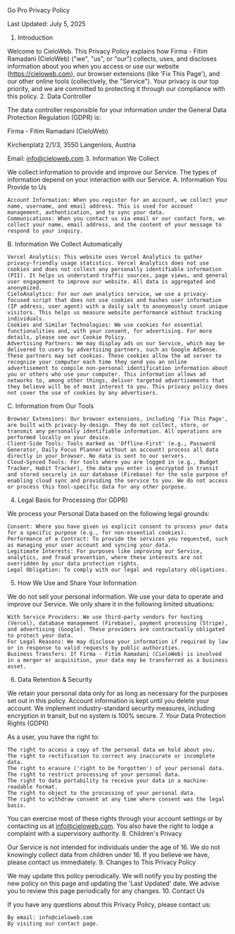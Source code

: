  Go Pro
Privacy Policy

Last Updated: July 5, 2025
1. Introduction

Welcome to CieloWeb. This Privacy Policy explains how Firma - Fitim Ramadani (CieloWeb) ("we", "us", or "our") collects, uses, and discloses information about you when you access or use our website (https://cieloweb.com), our browser extensions (like 'Fix This Page'), and our other online tools (collectively, the "Service"). Your privacy is our top priority, and we are committed to protecting it through our compliance with this policy.
2. Data Controller

The data controller responsible for your information under the General Data Protection Regulation (GDPR) is:

Firma - Fitim Ramadani (CieloWeb)

Kirchenplatz 2/1/3, 3550 Langenlois, Austria

Email: info@cieloweb.com
3. Information We Collect

We collect information to provide and improve our Service. The types of information depend on your interaction with our Service.
A. Information You Provide to Us

    Account Information: When you register for an account, we collect your name, username, and email address. This is used for account management, authentication, and to sync your data.
    Communications: When you contact us via email or our contact form, we collect your name, email address, and the content of your message to respond to your inquiry.

B. Information We Collect Automatically

    Vercel Analytics: This website uses Vercel Analytics to gather privacy-friendly usage statistics. Vercel Analytics does not use cookies and does not collect any personally identifiable information (PII). It helps us understand traffic sources, page views, and general user engagement to improve our website. All data is aggregated and anonymized.
    CieloAnalytics: For our own analytics service, we use a privacy-focused script that does not use cookies and hashes user information (IP address, user agent) with a daily salt to anonymously count unique visitors. This helps us measure website performance without tracking individuals.
    Cookies and Similar Technologies: We use cookies for essential functionalities and, with your consent, for advertising. For more details, please see our Cookie Policy.
    Advertising Partners: We may display ads on our Service, which may be delivered to users by advertising partners, such as Google AdSense. These partners may set cookies. These cookies allow the ad server to recognize your computer each time they send you an online advertisement to compile non-personal identification information about you or others who use your computer. This information allows ad networks to, among other things, deliver targeted advertisements that they believe will be of most interest to you. This privacy policy does not cover the use of cookies by any advertisers.

C. Information from Our Tools

    Browser Extensions: Our browser extensions, including 'Fix This Page', are built with privacy-by-design. They do not collect, store, or transmit any personally identifiable information. All operations are performed locally on your device.
    Client-Side Tools: Tools marked as 'Offline-First' (e.g., Password Generator, Daily Focus Planner without an account) process all data directly in your browser. No data is sent to our servers.
    Cloud-Synced Tools: For tools where you are logged in (e.g., Budget Tracker, Habit Tracker), the data you enter is encrypted in transit and stored securely in our database (Firebase) for the sole purpose of enabling cloud sync and providing the service to you. We do not access or process this tool-specific data for any other purpose.

4. Legal Basis for Processing (for GDPR)

We process your Personal Data based on the following legal grounds:

    Consent: Where you have given us explicit consent to process your data for a specific purpose (e.g., for non-essential cookies).
    Performance of a Contract: To provide the services you requested, such as managing your user account and syncing your data.
    Legitimate Interests: For purposes like improving our Service, analytics, and fraud prevention, where these interests are not overridden by your data protection rights.
    Legal Obligation: To comply with our legal and regulatory obligations.

5. How We Use and Share Your Information

We do not sell your personal information. We use your data to operate and improve our Service. We only share it in the following limited situations:

    With Service Providers: We use third-party vendors for hosting (Vercel), database management (Firebase), payment processing (Stripe), and advertising (Google). These providers are contractually obligated to protect your data.
    For Legal Reasons: We may disclose your information if required by law or in response to valid requests by public authorities.
    Business Transfers: If Firma - Fitim Ramadani (CieloWeb) is involved in a merger or acquisition, your data may be transferred as a business asset.

6. Data Retention & Security

We retain your personal data only for as long as necessary for the purposes set out in this policy. Account information is kept until you delete your account. We implement industry-standard security measures, including encryption in transit, but no system is 100% secure.
7. Your Data Protection Rights (GDPR)

As a user, you have the right to:

    The right to access a copy of the personal data we hold about you.
    The right to rectification to correct any inaccurate or incomplete data.
    The right to erasure ('right to be forgotten') of your personal data.
    The right to restrict processing of your personal data.
    The right to data portability to receive your data in a machine-readable format.
    The right to object to the processing of your personal data.
    The right to withdraw consent at any time where consent was the legal basis.

You can exercise most of these rights through your account settings or by contacting us at info@cieloweb.com. You also have the right to lodge a complaint with a supervisory authority.
8. Children's Privacy

Our Service is not intended for individuals under the age of 16. We do not knowingly collect data from children under 16. If you believe we have, please contact us immediately.
9. Changes to This Privacy Policy

We may update this policy periodically. We will notify you by posting the new policy on this page and updating the 'Last Updated' date. We advise you to review this page periodically for any changes.
10. Contact Us

If you have any questions about this Privacy Policy, please contact us:

    By email: info@cieloweb.com
    By visiting our contact page.
